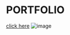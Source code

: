 # PORTFOLIO 
[click here]( https://summerginger.github.io/PORTFOLIO/)
![image](https://user-images.githubusercontent.com/82733723/142433294-e855d656-b116-4920-811b-0890eb2df755.png)
